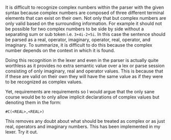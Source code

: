 It is difficult to recognize complex numbers within the parser with the given
syntax because complex numbers are composed of three different terminal elements
that can exist on their own. Not only that but complex numbers are only valid
based on the surrounding information.  For example it should not be possible for
two complex numbers to be side by side without a separating sum or sub token
i.e. <code>3+4i-2+5i</code>.  In this case the sentence should be parsed as a real,
operator, imaginary, operator, real, operator, and imaginary.  To summarize, it
is difficult to do this because the complex number depends on the context in
which it is found.

Doing this recognition in the lexer and even in the parser is actually quite
worthless as it provides no extra semantic value over a lex or parse session
consisting of only imaginary, real and operator values.  This is because that if
these are valid on their own they will have the same value as if they were to be
recognized as complex values. 

Yet, requirements are requirements so I would argue that the only sane course
would be to only allow implicit declarations of complex values but denoting them
in the form:

    #C(<REAL>,<REAL>)

This removes any doubt about what should be treated as complex or as just real,
operators and imaginary numbers.  This has been implemented in my lexer. Try it
out.
